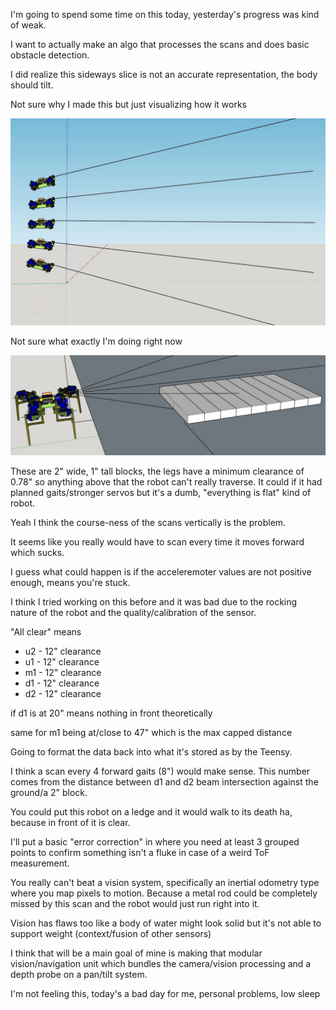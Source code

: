 I'm going to spend some time on this today, yesterday's progress was kind of weak.

I want to actually make an algo that processes the scans and does basic obstacle detection.

I did realize this sideways slice is not an accurate representation, the body should tilt.

Not sure why I made this but just visualizing how it works

<img src="../../media/04-27-2022--pitching.JPG" width="800"/>

Not sure what exactly I'm doing right now

<img src="../../media/04-27-2022--road-blocks.JPG" width="800"/>

These are 2" wide, 1" tall blocks, the legs have a minimum clearance of 0.78" so anything above that the robot can't really traverse. It could if it had planned gaits/stronger servos but it's a dumb, "everything is flat" kind of robot.

Yeah I think the course-ness of the scans vertically is the problem.

It seems like you really would have to scan every time it moves forward which sucks.

I guess what could happen is if the acceleremoter values are not positive enough, means you're stuck.

I think I tried working on this before and it was bad due to the rocking nature of the robot and the quality/calibration of the sensor.

"All clear" means

- u2 - 12" clearance
- u1 - 12" clearance
- m1 - 12" clearance
- d1 - 12" clearance
- d2 - 12" clearance

if d1 is at 20" means nothing in front theoretically

same for m1 being at/close to 47" which is the max capped distance

Going to format the data back into what it's stored as by the Teensy.

I think a scan every 4 forward gaits (8") would make sense. This number comes from the distance between d1 and d2 beam intersection against the ground/a 2" block.

You could put this robot on a ledge and it would walk to its death ha, because in front of it is clear.

I'll put a basic "error correction" in where you need at least 3 grouped points to confirm something isn't a fluke in case of a weird ToF measurement.

You really can't beat a vision system, specifically an inertial odometry type where you map pixels to motion. Because a metal rod could be completely missed by this scan and the robot would just run right into it.

Vision has flaws too like a body of water might look solid but it's not able to support weight (context/fusion of other sensors)

I think that will be a main goal of mine is making that modular vision/navigation unit which bundles the camera/vision processing and a depth probe on a pan/tilt system.

I'm not feeling this, today's a bad day for me, personal problems, low sleep

